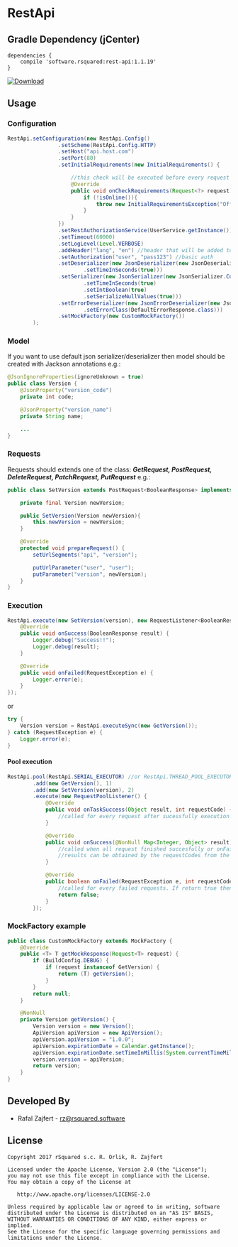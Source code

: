 # RestApi

## Gradle Dependency (jCenter)

```Gradle
dependencies {
    compile 'software.rsquared:rest-api:1.1.19'
}
```

[ ![Download](https://api.bintray.com/packages/rsquared/maven/rest-api/images/download.svg) ](https://bintray.com/rsquared/maven/rest-api/_latestVersion)

## Usage

### Configuration

```java
RestApi.setConfiguration(new RestApi.Config()
                .setScheme(RestApi.Config.HTTP)
                .setHost("api.host.com")
                .setPort(80)
                .setInitialRequirements(new InitialRequirements() {

                    //this check will be executed before every request
                    @Override
                    public void onCheckRequirements(Request<?> request) throws InitialRequirementsException {
                        if (!isOnline()){
                            throw new InitialRequirementsException("Offline!");
                        }
                    }
                })
                .setRestAuthorizationService(UserService.getInstance())
                .setTimeout(60000)
                .setLogLevel(Level.VERBOSE)
                .addHeader("lang", "en") //header that will be added to every request
                .setAuthorization("user", "pass123") //basic auth
                .setDeserializer(new JsonDeserializer(new JsonDeserializer.Config()
                        .setTimeInSeconds(true)))
                .setSerializer(new JsonSerializer(new JsonSerializer.Config()
                        .setTimeInSeconds(true)
                        .setIntBoolean(true)
                        .setSerializeNullValues(true)))
                .setErrorDeserializer(new JsonErrorDeserializer(new JsonErrorDeserializer.Config()
                        .setErrorClass(DefaultErrorResponse.class)))
                .setMockFactory(new CustomMockFactory())
        );
```

### Model
If you want to use default json serializer/deserializer then model should be created with Jackson annotations e.g.:
```java
@JsonIgnoreProperties(ignoreUnknown = true)
public class Version {
    @JsonProperty("version_code")
    private int code;

    @JsonProperty("version_name")
    private String name;

    ...
}
```

### Requests
Requests should extends one of the class: _**GetRequest, PostRequest, DeleteRequest, PatchRequest, PutRequest**_ e.g.:
```java
public class SetVersion extends PostRequest<BooleanResponse> implements Authorizable {

    private final Version newVersion;

    public SetVersion(Version newVersion){
        this.newVersion = newVersion;
    }

    @Override
    protected void prepareRequest() {
        setUrlSegments("api", "version");

        putUrlParameter("user", "user");
        putParameter("version", newVersion);
    }
}
```

### Execution
```java
RestApi.execute(new SetVersion(version), new RequestListener<BooleanResponse>() {
    @Override
    public void onSuccess(BooleanResponse result) {
        Logger.debug("Success!!");
        Logger.debug(result);
    }

    @Override
    public void onFailed(RequestException e) {
        Logger.error(e);
    }
});
```
or
```java
try {
    Version version = RestApi.executeSync(new GetVersion());
} catch (RequestException e) {
    Logger.error(e);
}
```


#### Pool execution
```java
RestApi.pool(RestApi.SERIAL_EXECUTOR) //or RestApi.THREAD_POOL_EXECUTOR
        .add(new GetVersion(), 1)
        .add(new SetVersion(version), 2)
        .execute(new RequestPoolListener() {
            @Override
            public void onTaskSuccess(Object result, int requestCode) {
                //called for every request after sucessfully execution
            }

            @Override
            public void onSuccess(@NonNull Map<Integer, Object> result) {
                //called when all request finished succesfully or onFailed method returns false for failed executions
                //results can be obtained by the requestCodes from the 'result' map
            }

            @Override
            public boolean onFailed(RequestException e, int requestCode) {
                //called for every failed requests. If return true then all unfinished requests will be stopped and onSuccess method will not be invoked
                return false;
            }
        });
```


### MockFactory example
```java
public class CustomMockFactory extends MockFactory {
    @Override
    public <T> T getMockResponse(Request<T> request) {
        if (BuildConfig.DEBUG) {
            if (request instanceof GetVersion) {
                return (T) getVersion();
            }
        }
        return null;
    }

    @NonNull
    private Version getVersion() {
        Version version = new Version();
        ApiVersion apiVersion = new ApiVersion();
        apiVersion.apiVersion = "1.0.0";
        apiVersion.expirationDate = Calendar.getInstance();
        apiVersion.expirationDate.setTimeInMillis(System.currentTimeMillis() + 100000);
        version.version = apiVersion;
        return version;
    }
}
```

## Developed By

 * Rafal Zajfert - <rz@rsquared.software>

## License

    Copyright 2017 rSquared s.c. R. Orlik, R. Zajfert

    Licensed under the Apache License, Version 2.0 (the "License");
    you may not use this file except in compliance with the License.
    You may obtain a copy of the License at

       http://www.apache.org/licenses/LICENSE-2.0

    Unless required by applicable law or agreed to in writing, software
    distributed under the License is distributed on an "AS IS" BASIS,
    WITHOUT WARRANTIES OR CONDITIONS OF ANY KIND, either express or implied.
    See the License for the specific language governing permissions and
    limitations under the License.

